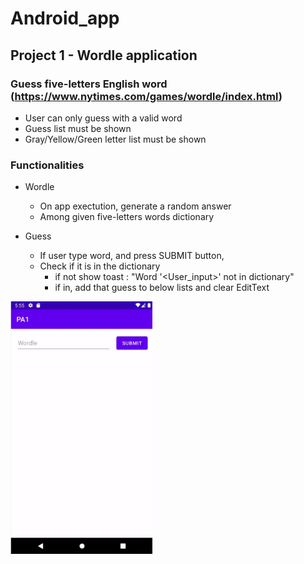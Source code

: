# Android_app

## Project 1 - Wordle application

### Guess five-letters English word (https://www.nytimes.com/games/wordle/index.html)
- User can only guess with a valid word
- Guess list must be shown
- Gray/Yellow/Green letter list must be shown

### Functionalities
- Wordle
  - On app exectution, generate a random answer
  - Among given five-letters words dictionary

- Guess
  - If user type word, and press SUBMIT button, 
  - Check if it is in the dictionary 
    - if not show toast : "Word '<User_input>' not in dictionary"
    - if in, add that guess to below lists and clear EditText

<img src="./img/pa1.gif" width="45%" height="45%"/>
